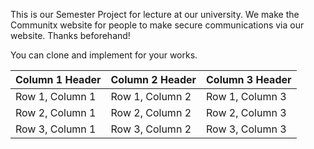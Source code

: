 This is our Semester Project for lecture at our university.
We make the Communitx website for people to make secure communications via our website.
Thanks beforehand!

You can clone and implement for your works.



| Column 1 Header | Column 2 Header | Column 3 Header |
| ---------------|-----------------|-----------------|
| Row 1, Column 1 | Row 1, Column 2  | Row 1, Column 3  |
| Row 2, Column 1 | Row 2, Column 2  | Row 2, Column 3  |
| Row 3, Column 1 | Row 3, Column 2  | Row 3, Column 3  |

